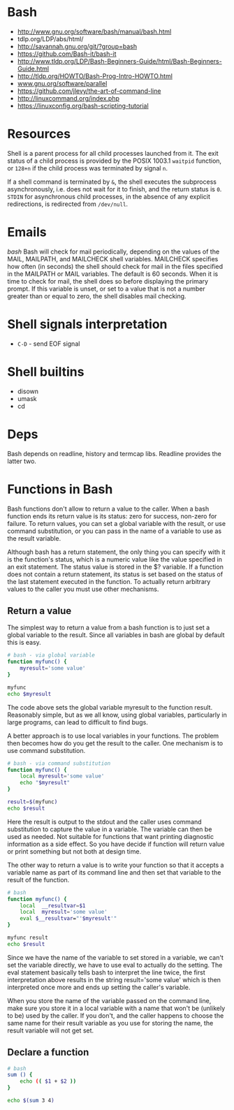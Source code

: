 # Bash
- http://www.gnu.org/software/bash/manual/bash.html
- tdlp.org/LDP/abs/html/
- http://savannah.gnu.org/git/?group=bash
- https://github.com/Bash-it/bash-it
- http://www.tldp.org/LDP/Bash-Beginners-Guide/html/Bash-Beginners-Guide.html
- http://tldp.org/HOWTO/Bash-Prog-Intro-HOWTO.html
- www.gnu.org/software/parallel
- https://github.com/jlevy/the-art-of-command-line
- http://linuxcommand.org/index.php
- https://linuxconfig.org/bash-scripting-tutorial

# Resources

Shell is a parent process for all child processes launched from it. The exit status of a child process is provided by the POSIX 1003.1 `waitpid` function, or `128+n` if the child process was terminated by signal `n`.

If a shell command is terminated by `&`, the shell executes the subprocess asynchronously, i.e. does not wait for it to finish, and the return status is `0`. `STDIN` for asynchronous child processes, in the absence of any explicit redirections, is redirected from `/dev/null`.

# Emails
*bash*
Bash will check for mail periodically, depending on the values of the MAIL, MAILPATH, and MAILCHECK shell variables. MAILCHECK specifies how often (in seconds) the shell should check for mail in the files specified in the MAILPATH or MAIL variables. The default is 60 seconds. When it is time to check for mail, the shell does so before displaying the primary prompt. If this variable is unset, or set to a value that is not a number greater than or equal to zero, the shell disables mail checking.

# Shell signals interpretation
- `C-D` - send EOF signal

# Shell builtins
- disown
- umask
- cd

# Deps
Bash depends on readline, history and termcap libs. Readline provides the latter two.

# Functions in Bash
Bash functions don't allow to return a value to the caller. When a bash function ends its return value is its status: zero for success, non-zero for failure. To return values, you can set a global variable with the result, or use command substitution, or you can pass in the name of a variable to use as the result variable.

Although bash has a return statement, the only thing you can specify with it is the function's status, which is a numeric value like the value specified in an exit statement. The status value is stored in the $? variable. If a function does not contain a return statement, its status is set based on the status of the last statement executed in the function. To actually return arbitrary values to the caller you must use other mechanisms.

## Return a value

The simplest way to return a value from a bash function is to just set a global variable to the result. Since all variables in bash are global by default this is easy.

```bash
# bash - via global variable
function myfunc() {
    myresult='some value'
}

myfunc
echo $myresult
```

The code above sets the global variable myresult to the function result. Reasonably simple, but as we all know, using global variables, particularly in large programs, can lead to difficult to find bugs.

A better approach is to use local variables in your functions. The problem then becomes how do you get the result to the caller. One mechanism is to use command substitution.

```bash
# bash - via command substitution
function myfunc() {
    local myresult='some value'
    echo "$myresult"
}

result=$(myfunc)
echo $result
```

Here the result is output to the stdout and the caller uses command substitution to capture the value in a variable. The variable can then be used as needed. Not suitable for functions that want printing diagnostic information as a side effect. So you have decide if function will return value or print something but not both at design time.

The other way to return a value is to write your function so that it accepts a variable name as part of its command line and then set that variable to the result of the function.

```bash
# bash
function myfunc() {
    local  __resultvar=$1
    local  myresult='some value'
    eval $__resultvar="'$myresult'"
}

myfunc result
echo $result
```

Since we have the name of the variable to set stored in a variable, we can't set the variable directly, we have to use eval to actually do the setting. The eval statement basically tells bash to interpret the line twice, the first interpretation above results in the string result='some value' which is then interpreted once more and ends up setting the caller's variable.

When you store the name of the variable passed on the command line, make sure you store it in a local variable with a name that won't be (unlikely to be) used by the caller. If you don't, and the caller happens to choose the same name for their result variable as you use for storing the name, the result variable will not get set.

## Declare a function
```bash
# bash
sum () {
    echo (( $1 + $2 ))
}

echo $(sum 3 4)
```

